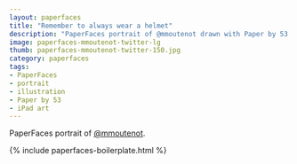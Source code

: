 ```yaml
---
layout: paperfaces
title: "Remember to always wear a helmet"
description: "PaperFaces portrait of @mmoutenot drawn with Paper by 53 on an iPad."
image: paperfaces-mmoutenot-twitter-lg
thumb: paperfaces-mmoutenot-twitter-150.jpg
category: paperfaces
tags: 
- PaperFaces
- portrait
- illustration
- Paper by 53
- iPad art
---
```


PaperFaces portrait of [@mmoutenot](http://twitter.com/mmoutenot).

{% include paperfaces-boilerplate.html %}